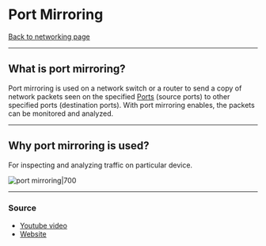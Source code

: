 # Port Mirroring
[Back to networking page](../index.md)
- --
## What is port mirroring?
Port mirroring is used on a network switch or a router to send a copy of network packets seen on the specified [Ports](Ports.md) (source ports) to other specified ports (destination ports). With port mirroring enables, the packets can be monitored and analyzed.
- --
## Why port mirroring is used?
For inspecting and analyzing traffic on particular device.

![port mirroring|700](https://www.pcwdld.com/wp-content/uploads/port-mirroring-explanation-and-howto-tutorial-and-lab-730x480.jpg)
- --
### Source
- [Youtube video](https://youtu.be/a-OmxcM1k8w)
- [Website](https://community.fs.com/blog/port-mirroring-explained-basis-configuration-and-fa-qs.html)
